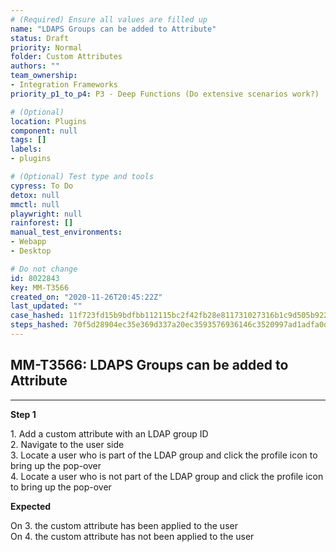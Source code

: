 ```yaml
---
# (Required) Ensure all values are filled up
name: "LDAPS Groups can be added to Attribute"
status: Draft
priority: Normal
folder: Custom Attributes
authors: ""
team_ownership:
- Integration Frameworks
priority_p1_to_p4: P3 - Deep Functions (Do extensive scenarios work?)

# (Optional)
location: Plugins
component: null
tags: []
labels:
- plugins

# (Optional) Test type and tools
cypress: To Do
detox: null
mmctl: null
playwright: null
rainforest: []
manual_test_environments:
- Webapp
- Desktop

# Do not change
id: 8022843
key: MM-T3566
created_on: "2020-11-26T20:45:22Z"
last_updated: ""
case_hashed: 11f723fd15b9bdfbb112115bc2f42fb28e811731027316b1c9d505b922c0ee87e80e0a16d2a34e212a7e42321ab6639a
steps_hashed: 70f5d28904ec35e369d337a20ec3593576936146c3520997ad1adfa0d8a49e770102b948460a85907e0bc744875fecee
---
```


<!-- (Auto-generated) Based on frontmatter's "key" and "name" -->

## MM-T3566: LDAPS Groups can be added to Attribute

---

**Step 1**

1\. Add a custom attribute with an LDAP group ID\
2\. Navigate to the user side\
3\. Locate a user who is part of the LDAP group and click the profile icon to bring up the pop-over\
4\. Locate a user who is not part of the LDAP group and click the profile icon to bring up the pop-over

**Expected**

On 3. the custom attribute has been applied to the user\
On 4. the custom attribute has not been applied to the user
